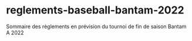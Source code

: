 # reglements-baseball-bantam-2022
Sommaire des règlements en prévision du tournoi de fin de saison Bantam A 2022
